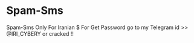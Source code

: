 # Spam-Sms
Spam-Sms Only For Iranian 
$ For Get Password go to my Telegram id >> @IRI_CYBERY or cracked !!
